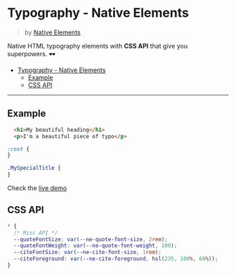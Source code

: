 # Typography - Native Elements
> by [Native Elements](https://github.com/equinusocio/native-elements)

Native HTML typography elements with **CSS API** that give you superpowers. 🕶

- [Typography - Native Elements](#typography---native-elements)
  - [Example](#example)
  - [CSS API](#css-api)

---

## Example

```html
  <h1>My beautiful heading</h1>
  <p>I'm a beautiful piece of typo</p>
```

```css
:root {
}

.MySpecialTitle {
}
```

Check the [live demo](https://ne-typo.stackblitz.io/)


## CSS API

```css
* {
  /* Misc API */
  --quoteFontSize: var(--ne-quote-font-size, 2rem);
  --quoteFontWeight: var(--ne-quote-font-weight, 100);
  --citeFontSize: var(--ne-cite-font-size, 1rem);
  --citeForeground: var(--ne-cite-foreground, hsl(235, 100%, 60%));
}
```
